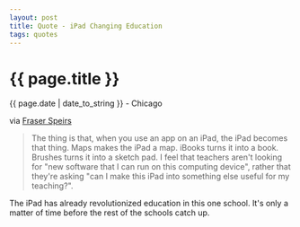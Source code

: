 ```yaml
---
layout: post
title: Quote - iPad Changing Education
tags: quotes
---
```


{{ page.title }}
================

<p class="meta">{{ page.date | date_to_string }} - Chicago</p>

via [Fraser Speirs](http://speirs.org/blog/2010/9/29/the-invisible-computing-teacher.html)

> The thing is that, when you use an app on an iPad, the iPad becomes that thing. Maps makes the iPad a map. iBooks turns it into a book. Brushes turns it into a sketch pad. I feel that teachers aren't looking for "new software that I can run on this computing device", rather that they're asking "can I make this iPad into something else useful for my teaching?".

The iPad has already revolutionized education in this one school. It's only a matter of time before the rest of the schools catch up.
